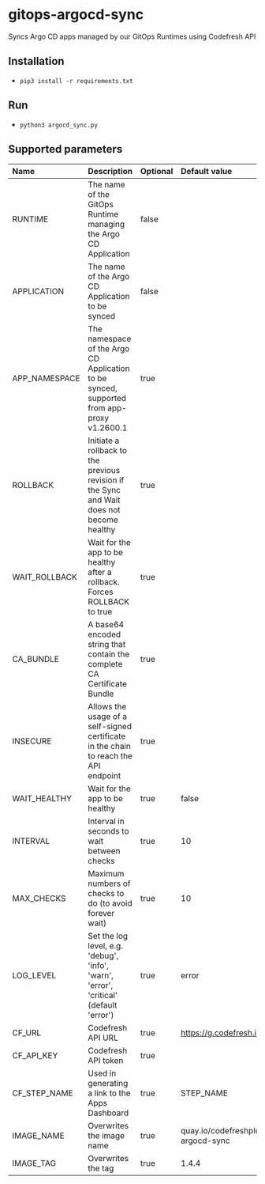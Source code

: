 # gitops-argocd-sync

Syncs Argo CD apps managed by our GitOps Runtimes using Codefresh API

##  Installation 

* `pip3 install -r requirements.txt`

## Run

* `python3 argocd_sync.py`

## Supported parameters
| Name           | Description                                                                               | Optional | Default value                               |
|:---------------|:------------------------------------------------------------------------------------------|:---------|:--------------------------------------------|
| RUNTIME        | The name of the GitOps Runtime managing the Argo CD Application                           | false    |                                             |
| APPLICATION    | The name of the Argo CD Application to be synced                                          | false    |                                             |
| APP_NAMESPACE  | The namespace of the Argo CD Application to be synced, supported from app-proxy v1.2600.1 | true     |                                             |
| ROLLBACK       | Initiate a rollback to the previous revision if the Sync and Wait does not become healthy | true     |                                             |
| WAIT_ROLLBACK  | Wait for the app to be healthy after a rollback. Forces ROLLBACK to true                  | true     |                                             |
| CA_BUNDLE      | A base64 encoded string that contain the complete CA Certificate Bundle                   | true     |                                             |
| INSECURE       | Allows the usage of a self-signed certificate in the chain to reach the API endpoint      | true     |                                             |
| WAIT_HEALTHY   | Wait for the app to be healthy                                                            | true     | false                                       |
| INTERVAL       | Interval in seconds to wait between checks                                                | true     | 10                                          |
| MAX_CHECKS     | Maximum numbers of checks to do (to avoid forever wait)                                   | true     | 10                                          |
| LOG_LEVEL      | Set the log level, e.g. 'debug', 'info', 'warn', 'error', 'critical' (default 'error')    | true     | error                                       |
| CF_URL         | Codefresh API URL                                                                         | true     | https://g.codefresh.io                      |
| CF_API_KEY     | Codefresh API token                                                                       | true     |                                             |
| CF_STEP_NAME   | Used in generating a link to the Apps Dashboard                                           | true     | STEP_NAME                                   |
| IMAGE_NAME     | Overwrites the image name                                                                 | true     | quay.io/codefreshplugins/gitops-argocd-sync |
| IMAGE_TAG      | Overwrites the tag                                                                        | true     | 1.4.4                                       |
